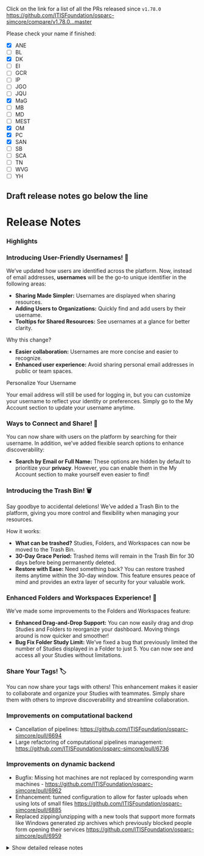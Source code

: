 Click on the link for a list of all the PRs released since `v1.78.0`
https://github.com/ITISFoundation/osparc-simcore/compare/v1.78.0...master

Please check your name if finished:
- [x] ANE
- [ ] BL
- [x] DK
- [ ] EI
- [ ] GCR
- [ ] IP
- [ ] JGO
- [ ] JQU
- [x] MaG
- [ ] MB
- [ ] MD
- [ ] MEST
- [x] OM
- [x] PC
- [X] SAN
- [ ] SB
- [ ] SCA
- [ ] TN
- [ ] WVG
- [ ] YH

**Draft release notes go below the line**
---
# Release Notes
### Highlights


### Introducing User-Friendly Usernames! 🎉
We’ve updated how users are identified across the platform. Now, instead of email addresses, **usernames** will be the go-to unique identifier in the following areas:
- **Sharing Made Simpler:** Usernames are displayed when sharing resources.
- **Adding Users to Organizations:** Quickly find and add users by their username.
- **Tooltips for Shared Resources:** See usernames at a glance for better clarity.

Why this change?
- **Easier collaboration:** Usernames are more concise and easier to recognize.
- **Enhanced user experience:** Avoid sharing personal email addresses in public or team spaces.

Personalize Your Username

Your email address will still be used for logging in, but you can customize your username to reflect your identity or preferences. Simply go to the My Account section to update your username anytime.


### Ways to Connect and Share! 🔎
You can now share with users on the platform by searching for their username. In addition, we’ve added flexible search options to enhance discoverability:
- **Search by Email or Full Name:** These options are hidden by default to prioritize your **privacy**. However, you can enable them in the My Account section to make yourself even easier to find!


### Introducing the Trash Bin! 🗑️
Say goodbye to accidental deletions! We’ve added a Trash Bin to the platform, giving you more control and flexibility when managing your resources.

How it works:
- **What can be trashed?** Studies, Folders, and Workspaces can now be moved to the Trash Bin.
- **30-Day Grace Period:** Trashed items will remain in the Trash Bin for 30 days before being permanently deleted.
- **Restore with Ease:** Need something back? You can restore trashed items anytime within the 30-day window.
This feature ensures peace of mind and provides an extra layer of security for your valuable work.


### Enhanced Folders and Workspaces Experience! 🚀
We’ve made some improvements to the Folders and Workspaces feature:
- **Enhanced Drag-and-Drop Support:** You can now easily drag and drop Studies and Folders to reorganize your dashboard. Moving things around is now quicker and smoother!
- **Bug Fix Folder Study Limit:** We’ve fixed a bug that previously limited the number of Studies displayed in a Folder to just 5. You can now see and access all your Studies without limitations.


### Share Your Tags! 🏷️
You can now share your tags with others! This enhancement makes it easier to collaborate and organize your Studies with teammates. Simply share them with others to improve discoverability and streamline collaboration.


### Improvements on computational backend
- Cancellation of pipelines: https://github.com/ITISFoundation/osparc-simcore/pull/6694
- Large refactoring of computational pipelines management: https://github.com/ITISFoundation/osparc-simcore/pull/6736

### Improvements on dynamic backend
- Bugfix: Missing hot machines are not replaced by corresponding warm machines - https://github.com/ITISFoundation/osparc-simcore/pull/6962
- Enhancement: tunned configuration to allow for faster uploads when using lots of small files https://github.com/ITISFoundation/osparc-simcore/pull/6885
- Replaced zipping/unzipping with a new tools that support more formats like Windows generated zip archives which previously blocked people form opening their services https://github.com/ITISFoundation/osparc-simcore/pull/6959

<details>
<summary>Show detailed release notes</summary>

## What's Changed
* 🎨 Tracing: Add more autoinstrumentation, enhance `setup_tracing()` - DON'T DELETE PR BRANCH by @mrnicegyu11 in https://github.com/ITISFoundation/osparc-simcore/pull/6561
* ♻️ Using iso timedelta in settings by @GitHK in https://github.com/ITISFoundation/osparc-simcore/pull/6656
* 🔨Cluster monitoring script: update due to latest changes in osparc-config by @sanderegg in https://github.com/ITISFoundation/osparc-simcore/pull/6672
* 🎨 [Frontend] Highlight workbench elements by @odeimaiz in https://github.com/ITISFoundation/osparc-simcore/pull/6670
* ♻️ Enhanced groups/organizations web-api specs and validation  🚨 by @pcrespov in https://github.com/ITISFoundation/osparc-simcore/pull/6640
* 🎨 [Frontend] Improve Notification texts and Bell's UX by @odeimaiz in https://github.com/ITISFoundation/osparc-simcore/pull/6661
* 🐛 do not send bps metrics where they are less than 1 by @GitHK in https://github.com/ITISFoundation/osparc-simcore/pull/6634
* ♻️ increase timeout on VTK E2E test by @matusdrobuliak66 in https://github.com/ITISFoundation/osparc-simcore/pull/6677
* 🎨 [Frontend] UX: Organization member's management by @odeimaiz in https://github.com/ITISFoundation/osparc-simcore/pull/6676
* 🎨🐛 [Frontend] Notifications: disable unknown resources by @odeimaiz in https://github.com/ITISFoundation/osparc-simcore/pull/6679
* 🎨 [Frontend] Meaningful captions on Confirmation windows by @odeimaiz in https://github.com/ITISFoundation/osparc-simcore/pull/6680
* 🎨 [Frontend] Rephrase sharing messages by @odeimaiz in https://github.com/ITISFoundation/osparc-simcore/pull/6683
* 🐛 [Frontend] Highlight default Pricing Unit by @odeimaiz in https://github.com/ITISFoundation/osparc-simcore/pull/6685
* 🐛 Refactor storage setup functions to avoid errors by @GitHK in https://github.com/ITISFoundation/osparc-simcore/pull/6686
* ♻️ tracing can be disabled on all services by @GitHK in https://github.com/ITISFoundation/osparc-simcore/pull/6682
* ✨ Trash folders by @pcrespov in https://github.com/ITISFoundation/osparc-simcore/pull/6642
* 🎨 [Frontend] Enhance: syncing tree by @odeimaiz in https://github.com/ITISFoundation/osparc-simcore/pull/6687
* ✨Computational backend: persist cancellation request by @sanderegg in https://github.com/ITISFoundation/osparc-simcore/pull/6694
* ♻️ refactor project listing DB function (🚨  We no longer list projects that do not have a product assigned) by @matusdrobuliak66 in https://github.com/ITISFoundation/osparc-simcore/pull/6692
* 🎨 [Frontend] UX: New Workspace and New Organization by @odeimaiz in https://github.com/ITISFoundation/osparc-simcore/pull/6699
* ♻️ Migrates folders and workspaces repositories to asyncpg by @pcrespov in https://github.com/ITISFoundation/osparc-simcore/pull/6688
* 🔨 Fix: e2e Performance Tests in CI by @pcrespov in https://github.com/ITISFoundation/osparc-simcore/pull/6707
* ✅ Extends test_EC2_INSTANCES_ALLOWED_TYPES_empty_not_allowed by @pcrespov in https://github.com/ITISFoundation/osparc-simcore/pull/6705
* ✨ introduce folder full search by @matusdrobuliak66 in https://github.com/ITISFoundation/osparc-simcore/pull/6703
* 🎨Maintenance: make redis client use the client name to ease debugging by @sanderegg in https://github.com/ITISFoundation/osparc-simcore/pull/6700
* 🎨 [Frontend] Make the Light Theme less white by @odeimaiz in https://github.com/ITISFoundation/osparc-simcore/pull/6681
* 🐛 folder full search adding text query parameter by @matusdrobuliak66 in https://github.com/ITISFoundation/osparc-simcore/pull/6716
* ✨ [Frontend] Enh: ``:search`` also ``/folders`` by @odeimaiz in https://github.com/ITISFoundation/osparc-simcore/pull/6713
* 🎨🐛 Enh/fix: frontend knows about ``trashedAt`` by @odeimaiz in https://github.com/ITISFoundation/osparc-simcore/pull/6717
* 🐛 [Frontend] TIP: New plan after creating its template by @odeimaiz in https://github.com/ITISFoundation/osparc-simcore/pull/6710
* 🐛 Fix listing folders in workspace by @matusdrobuliak66 in https://github.com/ITISFoundation/osparc-simcore/pull/6718
* ✨ instrument (opentelemetry) httpx clients by @bisgaard-itis in https://github.com/ITISFoundation/osparc-simcore/pull/6715
* 🎨 [Frontend] UX: Create Study from Template by @odeimaiz in https://github.com/ITISFoundation/osparc-simcore/pull/6706
* 🎨Computation backend: refactor director-v2 internal computational scheduler to be less resource heavy by @sanderegg in https://github.com/ITISFoundation/osparc-simcore/pull/6696
* 🎨 Adding tracing to `agent` and `dynamic-sidecar` (🏗️ DEVOPS) by @GitHK in https://github.com/ITISFoundation/osparc-simcore/pull/6691
* 🎨 [Frontend] Enh: Tag management by @odeimaiz in https://github.com/ITISFoundation/osparc-simcore/pull/6720
* 🐛 Fix healthcheck in api-server by @bisgaard-itis in https://github.com/ITISFoundation/osparc-simcore/pull/6662
* ✨ add project tags to RUT listing/export by @matusdrobuliak66 in https://github.com/ITISFoundation/osparc-simcore/pull/6722
* ✨ [Frontend] Feature: Announcement generator by @odeimaiz in https://github.com/ITISFoundation/osparc-simcore/pull/6723
* 🐛 [e2e-playwright] Fix tests by @odeimaiz in https://github.com/ITISFoundation/osparc-simcore/pull/6731
* 🐛 [e2e-playwright] Fix tests, 2nd attempt by @odeimaiz in https://github.com/ITISFoundation/osparc-simcore/pull/6735
* ✨Computational backend: refactoring of dv-2 computational scheduler (Part 2) by @sanderegg in https://github.com/ITISFoundation/osparc-simcore/pull/6711
* 🎨 Improving E2E tests: `expected_service_running` by @matusdrobuliak66 in https://github.com/ITISFoundation/osparc-simcore/pull/6739
* 🐛 adding missing db insert field by @matusdrobuliak66 in https://github.com/ITISFoundation/osparc-simcore/pull/6742
* 🎨 adding `asyncpg` to director-v2 by @matusdrobuliak66 in https://github.com/ITISFoundation/osparc-simcore/pull/6746
* Bump codecov/codecov-action from 4.6.0 to 5.0.2 by @dependabot in https://github.com/ITISFoundation/osparc-simcore/pull/6749
* 🎨 web-server api: ordering parameters and simplified openapi specs for complex query parameters by @pcrespov in https://github.com/ITISFoundation/osparc-simcore/pull/6737
* 🐛 [e2e] Fix tests, 3rd attempt by @odeimaiz in https://github.com/ITISFoundation/osparc-simcore/pull/6740
* ♻️⬆️ Migrating director service to fastapi ⚠️ 🚨 by @pcrespov in https://github.com/ITISFoundation/osparc-simcore/pull/6657
* Fixed broken cMIS export when service description was missing by @GitHK in https://github.com/ITISFoundation/osparc-simcore/pull/6748
* ✨ [Frontend] Tester Center by @odeimaiz in https://github.com/ITISFoundation/osparc-simcore/pull/6745
* 🎨 [Frontend] Enh: Support multiple announcements by @odeimaiz in https://github.com/ITISFoundation/osparc-simcore/pull/6729
* ♻️ improving e2e tests (socketio reconnect) by @matusdrobuliak66 in https://github.com/ITISFoundation/osparc-simcore/pull/6759
* 🎨 [Frontend] Check all linked nodes exist before loading Study by @odeimaiz in https://github.com/ITISFoundation/osparc-simcore/pull/6762
* 🎨 [e2e][Frontend] Folders and Workspaces related test-ids by @odeimaiz in https://github.com/ITISFoundation/osparc-simcore/pull/6766
* ♻️Director-v0: add setting to control concurrency in client to docker registry by @sanderegg in https://github.com/ITISFoundation/osparc-simcore/pull/6768
* ♻️ OpenTelemetry Enhancements: Filter out healthchecks, add catalog internals instrumentation by @mrnicegyu11 in https://github.com/ITISFoundation/osparc-simcore/pull/6752
* ⚗️ ♻️ improving e2e tests (adding structure for additional CI tests) by @matusdrobuliak66 in https://github.com/ITISFoundation/osparc-simcore/pull/6765
* 🐛 [e2e] Study Options: Open button by @odeimaiz in https://github.com/ITISFoundation/osparc-simcore/pull/6775
* Bump cross-spawn from 7.0.3 to 7.0.5 in /tests/e2e in the npm_and_yarn group across 1 directory by @dependabot in https://github.com/ITISFoundation/osparc-simcore/pull/6743
* ⬆️ Pydantic v2 migration by @sanderegg in https://github.com/ITISFoundation/osparc-simcore/pull/6578
* 📝 `services.md`: autodocs openapi specs and images for each service  by @pcrespov in https://github.com/ITISFoundation/osparc-simcore/pull/6779
* 🐛 Fix Redis DSN scheme generation by @giancarloromeo in https://github.com/ITISFoundation/osparc-simcore/pull/6790
* 🐛 Fixed flaky tests in  services/dynamic-sidecar/tests/unit/test_modules_outputs_event_filter.py by @GitHK in https://github.com/ITISFoundation/osparc-simcore/pull/6795
* 🐛 Use list instead of set when building the expected result by @giancarloromeo in https://github.com/ITISFoundation/osparc-simcore/pull/6796
* 🎨 [Frontend] Sort folders alphabetically by @odeimaiz in https://github.com/ITISFoundation/osparc-simcore/pull/6794
* 🐛🎨♻️Director-v0: improve registry caching by @sanderegg in https://github.com/ITISFoundation/osparc-simcore/pull/6799
* 🐛 Fix OpenTelemetry endpoint URL creation by @giancarloromeo in https://github.com/ITISFoundation/osparc-simcore/pull/6802
* 🐛Director-V0: Legacy services expect Postgres Endpoint as host:port by @sanderegg in https://github.com/ITISFoundation/osparc-simcore/pull/6811
* 🐛 Fix `CLUSTERS_KEEPER_TASK_INTERVAL` env var by @giancarloromeo in https://github.com/ITISFoundation/osparc-simcore/pull/6812
* ⬆️♻️  Fixes openapi specs generators and drops `openapi-core` dependencies by @pcrespov in https://github.com/ITISFoundation/osparc-simcore/pull/6787
* 🐛 [e2e] _open_with_resources by @odeimaiz in https://github.com/ITISFoundation/osparc-simcore/pull/6809
* ✨ Trash workspaces by @pcrespov in https://github.com/ITISFoundation/osparc-simcore/pull/6690
* ✨ [Frontend] Keep console errors by @odeimaiz in https://github.com/ITISFoundation/osparc-simcore/pull/6816
* 🐛Pydantic V2: interpretation of "None" changed by @sanderegg in https://github.com/ITISFoundation/osparc-simcore/pull/6820
* ✨Director-v0: added background task that pre-builds the registry cache by @sanderegg in https://github.com/ITISFoundation/osparc-simcore/pull/6814
* 🎨🔨 Improve workflow for performance tests by @bisgaard-itis in https://github.com/ITISFoundation/osparc-simcore/pull/6815
* 🐛 Fixed issue with serialisation of docker specs by @GitHK in https://github.com/ITISFoundation/osparc-simcore/pull/6819
* 🐛 Fix URL serialization in `/invitations:extract` endpoint by @giancarloromeo in https://github.com/ITISFoundation/osparc-simcore/pull/6808
* 🐛 Fix Color serialization in Pydantic v2 by @giancarloromeo in https://github.com/ITISFoundation/osparc-simcore/pull/6821
* 🐛 [Frontend] Studies: list more than 5 studies in folder by @odeimaiz in https://github.com/ITISFoundation/osparc-simcore/pull/6813
* Bump codecov/codecov-action from 4.5.0 to 5.0.7 by @dependabot in https://github.com/ITISFoundation/osparc-simcore/pull/6826
* ♻️✨ [Frontend] Enh: model Groups and Users. And their Store by @odeimaiz in https://github.com/ITISFoundation/osparc-simcore/pull/6769
* 🐛 Fixes OrderBy serialization error in pydanticv2 by @pcrespov in https://github.com/ITISFoundation/osparc-simcore/pull/6828
* 🎨 Serialize Colors as HEX by @giancarloromeo in https://github.com/ITISFoundation/osparc-simcore/pull/6839
* ⬆️ Maintenance: bump all dependencies for `dynamic-scheduler` service by @GitHK in https://github.com/ITISFoundation/osparc-simcore/pull/6842
* 🎨 Allow to have multiple consumers for the same queue in 1 application and allow to optionally define queue name by @sanderegg in https://github.com/ITISFoundation/osparc-simcore/pull/6838
* ♻️ `aiohttp` deprecation: Using `web.json_response` to return `2XX` responses instead of raising `HttpException` by @pcrespov in https://github.com/ITISFoundation/osparc-simcore/pull/6829
* ⬆️ Maintenance: bump all dependencies for `agent` service by @GitHK in https://github.com/ITISFoundation/osparc-simcore/pull/6840
* Bump astral-sh/setup-uv from 3 to 4 by @dependabot in https://github.com/ITISFoundation/osparc-simcore/pull/6825
* ⬆️ Maintenance: bump all dependencies for `dynamic-sidecar` service by @GitHK in https://github.com/ITISFoundation/osparc-simcore/pull/6841
* 🎨  webserver's trash flag by @pcrespov in https://github.com/ITISFoundation/osparc-simcore/pull/6850
* 🐛 [Frontend] pydanticV2: Decimals are now Strings by @odeimaiz in https://github.com/ITISFoundation/osparc-simcore/pull/6853
* ⬆️ Maintenance: upgrades `invitations` service requirements by @pcrespov in https://github.com/ITISFoundation/osparc-simcore/pull/6847
* 🎨  api-server's LogStreamerRegistionConflictError not logged as a server error anymore by @pcrespov in https://github.com/ITISFoundation/osparc-simcore/pull/6856
* ♻️ Update `PROJECTS_INACTIVITY_INTERVAL` env var format by @giancarloromeo in https://github.com/ITISFoundation/osparc-simcore/pull/6797
* 🐛 Fix `*Url`s serialization by @giancarloromeo in https://github.com/ITISFoundation/osparc-simcore/pull/6852
* 🎨 web-api: Simpler error models and auto-generated errors in OAS by @pcrespov in https://github.com/ITISFoundation/osparc-simcore/pull/6855
* ⬆️ Maintenance: upgrades `payments` service requirements by @pcrespov in https://github.com/ITISFoundation/osparc-simcore/pull/6848
* 🎨 Enables trash in web-api by @pcrespov in https://github.com/ITISFoundation/osparc-simcore/pull/6861
* ⬆️ Upgrades deprecated pydantic calls repo-wide by @pcrespov in https://github.com/ITISFoundation/osparc-simcore/pull/6864
* ✨ [Frontend] Trash bin by @odeimaiz in https://github.com/ITISFoundation/osparc-simcore/pull/6590
* 🎨 web-server: exception handling framework by @pcrespov in https://github.com/ITISFoundation/osparc-simcore/pull/6655
* ♻️ Remove deprecated `from_orm` method (Pydantic v2) by @giancarloromeo in https://github.com/ITISFoundation/osparc-simcore/pull/6869
* 🎨Computational backend: DV-2 computational scheduler becomes replicable (🗃️🚨) by @sanderegg in https://github.com/ITISFoundation/osparc-simcore/pull/6736
* ✨ [Frontend] VIP Market PoC by @odeimaiz in https://github.com/ITISFoundation/osparc-simcore/pull/6862
* ✨ introduce search parameter to the listing workspaces by @matusdrobuliak66 in https://github.com/ITISFoundation/osparc-simcore/pull/6872
* ♻️Pydantic V2 and SQLAlchemy warning fixes by @sanderegg in https://github.com/ITISFoundation/osparc-simcore/pull/6877
* ♻️ Maintenance: removing/adding EFS env vars :warning:  by @matusdrobuliak66 in https://github.com/ITISFoundation/osparc-simcore/pull/6837
* 🐛 fix github ci by @matusdrobuliak66 in https://github.com/ITISFoundation/osparc-simcore/pull/6892
* 🎨 moving folders to workspaces by @matusdrobuliak66 in https://github.com/ITISFoundation/osparc-simcore/pull/6851
* 🎨 [Frontend] Show support email in About window by @odeimaiz in https://github.com/ITISFoundation/osparc-simcore/pull/6890
* 💣 Remove osparc-gateway-server and clusters endpoints by @sanderegg in https://github.com/ITISFoundation/osparc-simcore/pull/6881
* ♻️ refactor RUT to use new transactional context by @matusdrobuliak66 in https://github.com/ITISFoundation/osparc-simcore/pull/6874
* ✨Adding dynamic services monitoring dashboard (⚠️devops) by @GitHK in https://github.com/ITISFoundation/osparc-simcore/pull/6784
* 🐛🎨 [Frontend] Various bug fixes: new tag from Study, Checkpoint viewer, Leave study message by @odeimaiz in https://github.com/ITISFoundation/osparc-simcore/pull/6878
* 🎨 [Frontend] Study name to Tab by @odeimaiz in https://github.com/ITISFoundation/osparc-simcore/pull/6888
* 🐛 Fix Decimal serialization by @giancarloromeo in https://github.com/ITISFoundation/osparc-simcore/pull/6854
* 🔒️ Remove sensitive data from logs by @giancarloromeo in https://github.com/ITISFoundation/osparc-simcore/pull/6905
* ✨ [Frontend] listen to iframe messages PoC by @odeimaiz in https://github.com/ITISFoundation/osparc-simcore/pull/6884
* 🐛 Making dy-sidecar start faster when volumes contain data by @GitHK in https://github.com/ITISFoundation/osparc-simcore/pull/6886
* ♻️ adjust rclone defaults ⚠️ by @GitHK in https://github.com/ITISFoundation/osparc-simcore/pull/6885
* 🎨 adding new scheduling mode to dynamic-scheduler ⚠️ by @GitHK in https://github.com/ITISFoundation/osparc-simcore/pull/6889
* ⬆️♻️ Updates pydantic repo-wide to the same version and fixes new issues in all services by @pcrespov in https://github.com/ITISFoundation/osparc-simcore/pull/6882
* 🐛 [Frontend] Fix: Move folder to a different workspace and subfolder by @odeimaiz in https://github.com/ITISFoundation/osparc-simcore/pull/6903
* ✨ Introduce vip models pricing 1 of 2 parts by @matusdrobuliak66 in https://github.com/ITISFoundation/osparc-simcore/pull/6897
* 🎨 Tracing: instrument logs and ensure traces are propagated through `asyncio.Queue`s by @bisgaard-itis in https://github.com/ITISFoundation/osparc-simcore/pull/6857
* 🐛 ensure backwards compatibility of api server by @bisgaard-itis in https://github.com/ITISFoundation/osparc-simcore/pull/6866
* ⬆️Upgrade dask related libraries and services (⚠️🚨) by @sanderegg in https://github.com/ITISFoundation/osparc-simcore/pull/6873
* 🐛 ensure api spec ci jobs only run during prs by @bisgaard-itis in https://github.com/ITISFoundation/osparc-simcore/pull/6912
* ✨ web-api: user's privacy settings by @pcrespov in https://github.com/ITISFoundation/osparc-simcore/pull/6904
* ⬆️Full upgrade autoscaling/clusters-keeper by @sanderegg in https://github.com/ITISFoundation/osparc-simcore/pull/6915
* ⚗️CI: Separate image building of frontend by @sanderegg in https://github.com/ITISFoundation/osparc-simcore/pull/6918
* ⚗️ remove api checks from system tests by @bisgaard-itis in https://github.com/ITISFoundation/osparc-simcore/pull/6920
* ♻️ redirect `list_dynamic_services` via dynamic-scheduler by @GitHK in https://github.com/ITISFoundation/osparc-simcore/pull/6893
* ⬆️ Maintenance: upgrades `catalog` service requirements by @pcrespov in https://github.com/ITISFoundation/osparc-simcore/pull/6846
* ✨ [Frontend] Username and Privacy settings by @odeimaiz in https://github.com/ITISFoundation/osparc-simcore/pull/6916
* 🎨 [Frontend] Friendlier logger by @odeimaiz in https://github.com/ITISFoundation/osparc-simcore/pull/6907
* ♻️ Add startup logs to RUT by @matusdrobuliak66 in https://github.com/ITISFoundation/osparc-simcore/pull/6921
* 🎨 ensure job runs also if not in pr by @bisgaard-itis in https://github.com/ITISFoundation/osparc-simcore/pull/6923
* 🐛 Fix incorrect logic determining api-check github job by @bisgaard-itis in https://github.com/ITISFoundation/osparc-simcore/pull/6925
* 🐛 Fix failing opentelemetry unit test by @matusdrobuliak66 in https://github.com/ITISFoundation/osparc-simcore/pull/6927
* ♻️ RUT: add pricing plan `LICENSE` type 🗃️ by @matusdrobuliak66 in https://github.com/ITISFoundation/osparc-simcore/pull/6922
* ♻️ refactor github workflow file by @bisgaard-itis in https://github.com/ITISFoundation/osparc-simcore/pull/6926
* ♻️ Refactor API-keys service by @giancarloromeo in https://github.com/ITISFoundation/osparc-simcore/pull/6843
* ⬆️ upgrade api-server dependencies by @bisgaard-itis in https://github.com/ITISFoundation/osparc-simcore/pull/6860
* 🐛 [Frontend] Fix: e2e-portal's browser doesn't support ``replaceAll`` by @odeimaiz in https://github.com/ITISFoundation/osparc-simcore/pull/6932
* 🐛 Fix list jobs issue which occurred when upgrade api server dependencies by @bisgaard-itis in https://github.com/ITISFoundation/osparc-simcore/pull/6933
* ✨♻️ webserver: refactored groups plugin and new user privacy compliance by @pcrespov in https://github.com/ITISFoundation/osparc-simcore/pull/6917
* ♻️ exposing `dynamic-scheduler` interface by default  on `/dynamic-scheduler/` by @GitHK in https://github.com/ITISFoundation/osparc-simcore/pull/6906
* ✨ introduce `licensed_items_purchases` endpoints 🗃️ by @matusdrobuliak66 in https://github.com/ITISFoundation/osparc-simcore/pull/6928
* 🎨 [Frontend] Enh: users are identified by username by @odeimaiz in https://github.com/ITISFoundation/osparc-simcore/pull/6934
* 🐛 Fixes web-api: issues on groups entrypoints by @pcrespov in https://github.com/ITISFoundation/osparc-simcore/pull/6939
* 🐛Fix opentelemetry detach bug by @bisgaard-itis in https://github.com/ITISFoundation/osparc-simcore/pull/6941
* 🎨 [Frontend] Connect Anatomical modes to Licensed items by @odeimaiz in https://github.com/ITISFoundation/osparc-simcore/pull/6911
* ✨Autoscaling: scale down while in use 🚨 by @sanderegg in https://github.com/ITISFoundation/osparc-simcore/pull/6898
* ✨ introduce webserver rpc endpoints for licenses by @matusdrobuliak66 in https://github.com/ITISFoundation/osparc-simcore/pull/6946
* 🐛♻️ web-api: fixes adding group member by user-name and some cleanup by @pcrespov in https://github.com/ITISFoundation/osparc-simcore/pull/6940
* 🐛Autoscaling: Fixes return value of Docker node activation by @sanderegg in https://github.com/ITISFoundation/osparc-simcore/pull/6953
* 🎨 [Frontend] Avatar for users with hidden email by @odeimaiz in https://github.com/ITISFoundation/osparc-simcore/pull/6952
* 🐛 Fix issue with sending metrics that are None to Prometheus by @GitHK in https://github.com/ITISFoundation/osparc-simcore/pull/6951
* 🎨 E2E TIP test: use default timeout 30 seconds by @matusdrobuliak66 in https://github.com/ITISFoundation/osparc-simcore/pull/6956
* ♻️ Clean deprecated (Pydantic v2) by @giancarloromeo in https://github.com/ITISFoundation/osparc-simcore/pull/6955
* 🎨 [Frontend] Multiselect data by @odeimaiz in https://github.com/ITISFoundation/osparc-simcore/pull/6896
* ✨ Expose `/licensed-items` endpoint in api server by @bisgaard-itis in https://github.com/ITISFoundation/osparc-simcore/pull/6958
* 🐛 Fix deletion of files in folders by @giancarloromeo in https://github.com/ITISFoundation/osparc-simcore/pull/6935
* 🐛Autoscaling: Warm buffers do not replace hot buffers by @sanderegg in https://github.com/ITISFoundation/osparc-simcore/pull/6962
* ✨ [Frontend] Drag&Drop: Projects and Folders by @odeimaiz in https://github.com/ITISFoundation/osparc-simcore/pull/6957
* 🎨 [Frontend] Expose tags in Usage table by @odeimaiz in https://github.com/ITISFoundation/osparc-simcore/pull/6961
* 🐛 Update state when patching node by @giancarloromeo in https://github.com/ITISFoundation/osparc-simcore/pull/6970
* 🐛🎨 [Frontend] Fix: Filter and focus Service Catalog items by @odeimaiz in https://github.com/ITISFoundation/osparc-simcore/pull/6969
* ♻️ rerouted `update projects networks` via `dynamic-scheduler` by @GitHK in https://github.com/ITISFoundation/osparc-simcore/pull/6945
* ♻️  web-server: Refactor `users` domain  for improved layer separation and upgrading to asyncpg by @pcrespov in https://github.com/ITISFoundation/osparc-simcore/pull/6937
* ♻️ Containers are also removed via agent when the dynamic-sidecar is stopped (⚠️ devops) by @GitHK in https://github.com/ITISFoundation/osparc-simcore/pull/6924
* ♻️ Redirecting `inputs retrieval` via `dynamic-scheduler` ⚠️ by @GitHK in https://github.com/ITISFoundation/osparc-simcore/pull/6908
* ♻️ reroute `user services restart` via `dynamic-scheduler` by @GitHK in https://github.com/ITISFoundation/osparc-simcore/pull/6943
* 🎨 [Frontend] Enh Drag&Drop: Drop on Trash by @odeimaiz in https://github.com/ITISFoundation/osparc-simcore/pull/6972
* ♻️Computation backend: clean comp_tasks DB (🗃️) by @sanderegg in https://github.com/ITISFoundation/osparc-simcore/pull/6968
* 🐛 Update webserver's swagger ui by @bisgaard-itis in https://github.com/ITISFoundation/osparc-simcore/pull/6971
* ✨ Introduce license item checkout & release functionality (🗃️) by @matusdrobuliak66 in https://github.com/ITISFoundation/osparc-simcore/pull/6960
* 🎨 add `license_key` field (🗃️) by @matusdrobuliak66 in https://github.com/ITISFoundation/osparc-simcore/pull/6978
* 🐛 add `ProjectInvalidRightsError` to folders exception handling by @matusdrobuliak66 in https://github.com/ITISFoundation/osparc-simcore/pull/6979
* 🐛 Sync nodes when patching by @giancarloromeo in https://github.com/ITISFoundation/osparc-simcore/pull/6973
* 🎨 expose `service_run_id` as an env var for both comp and new style dynamic services by @GitHK in https://github.com/ITISFoundation/osparc-simcore/pull/6942
* 🎨 release license seats on issues by @matusdrobuliak66 in https://github.com/ITISFoundation/osparc-simcore/pull/6980
* ♻️ reroute `get project inactivity` via `dynamic-scheduler` by @GitHK in https://github.com/ITISFoundation/osparc-simcore/pull/6949
* 🐛 Fix pagination for empty chunks by @giancarloromeo in https://github.com/ITISFoundation/osparc-simcore/pull/6985
* ✨ Get and search users applying privacy settings 🗃️ by @pcrespov in https://github.com/ITISFoundation/osparc-simcore/pull/6966
* Fix Pydantic serialization warnings by @giancarloromeo in https://github.com/ITISFoundation/osparc-simcore/pull/6992
* 🎨 expose listing license checkouts for frontend by @matusdrobuliak66 in https://github.com/ITISFoundation/osparc-simcore/pull/6987
* 🐛 Fixed issue with query params validation in `dynamic-scheduler` by @GitHK in https://github.com/ITISFoundation/osparc-simcore/pull/6989
* ✨ [Frontend] Search users for sharing by @odeimaiz in https://github.com/ITISFoundation/osparc-simcore/pull/6974
* 🐛 Database: added comp_tasks submit column back for legacy services (🗃️) by @sanderegg in https://github.com/ITISFoundation/osparc-simcore/pull/7003
* 🐛 [Frontend] bugfix: open folder after deleting file by @odeimaiz in https://github.com/ITISFoundation/osparc-simcore/pull/6997
* 🐛 [Frontend] Fix: Drop on folder card by @odeimaiz in https://github.com/ITISFoundation/osparc-simcore/pull/6977
* ⬆️Maintenance: Upgrade CI UV action and UV to 0.5.x by @sanderegg in https://github.com/ITISFoundation/osparc-simcore/pull/7006
* ✨ web-api: share tags by @pcrespov in https://github.com/ITISFoundation/osparc-simcore/pull/6998
* 🐛 unarchiving_utils are now based on 7zip cli by @GitHK in https://github.com/ITISFoundation/osparc-simcore/pull/6959
* 🎨🐛 web-api: projects search can query filters and fixes on projects repo by @pcrespov in https://github.com/ITISFoundation/osparc-simcore/pull/7004
* 🐛 fixes unhandled access-rights exception in `projects` by @pcrespov in https://github.com/ITISFoundation/osparc-simcore/pull/7012
* ✨Infra: Build for arm64 by @sanderegg in https://github.com/ITISFoundation/osparc-simcore/pull/6984
* ♻️Maintenance: Refactoring of redis client structure by @sanderegg in https://github.com/ITISFoundation/osparc-simcore/pull/7015
* ♻️🐛 [Frontend] update trashed calls by @odeimaiz in https://github.com/ITISFoundation/osparc-simcore/pull/7014
* 🐛 efs - deletion of data run in executor by @matusdrobuliak66 in https://github.com/ITISFoundation/osparc-simcore/pull/7013
* ✨ [Frontend] Feature: Share Tags by @odeimaiz in https://github.com/ITISFoundation/osparc-simcore/pull/6899
* 🐛 Fixes invalid invitation link by @pcrespov in https://github.com/ITISFoundation/osparc-simcore/pull/7017
* ✨ Expose licensing endpoints in api server by @bisgaard-itis in https://github.com/ITISFoundation/osparc-simcore/pull/7009
* 🐛🎨 [Frontend] Reduce number of (unnecessary) PATCH calls at Study open by @odeimaiz in https://github.com/ITISFoundation/osparc-simcore/pull/7019


**Full Changelog**: https://github.com/ITISFoundation/osparc-simcore/compare/v1.78.0...v1.79.0
</details>
